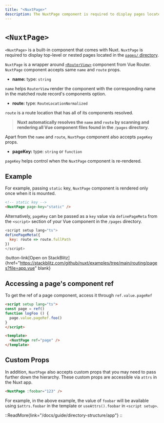 ```yaml
---
title: "<NuxtPage>"
description: The NuxtPage component is required to display pages located in the pages/ directory.
---
```


# `<NuxtPage>`

`<NuxtPage>` is a built-in component that comes with Nuxt. `NuxtPage` is required to display top-level or nested pages located in the [`pages/` directory](/docs/guide/directory-structure/pages).

`NuxtPage` is a wrapper around [`<RouterView>`](https://router.vuejs.org/api/interfaces/RouterViewProps.html#interface-routerviewprops) component from Vue Router. `NuxtPage` component accepts same `name` and `route` props.

- **name:** type: `string`

`name` helps `RouterView` render the component with the corresponding name in the matched route record's components option.

- **route:** type: `RouteLocationNormalized`

`route` is a route location that has all of its components resolved.

> **Nuxt automatically resolves the `name` and `route` by scanning and rendering all Vue component files found in the `/pages` directory.**

Apart from the `name` and `route`, `NuxtPage` component also accepts `pageKey` props.

- **pageKey:** type: `string` or `function`

`pageKey` helps control when the `NuxtPage` component is re-rendered.

## Example

For example, passing `static` key, `NuxtPage` component is rendered only once when it is mounted.

```html
<!-- static key -->
<NuxtPage page-key="static" />
```

Alternatively, `pageKey` can be passed as a `key` value via `definePageMeta` from the `<script>` section of your Vue component in the `/pages` directory.

```js
<script setup lang="ts">
definePageMeta({
  key: route => route.fullPath
})
</script>
```

:button-link[Open on StackBlitz]{href="https://stackblitz.com/github/nuxt/examples/tree/main/routing/pages?file=app.vue" blank}

## Accessing a page's component ref

To get the ref of a page component, access it through `ref.value.pageRef`

````html
<script setup lang="ts">
const page = ref()
function logFoo () {
  page.value.pageRef.foo()
}
</script>

<template>
  <NuxtPage ref="page" />
</template>
````

## Custom Props

In addition, `NuxtPage` also accepts custom props that you may need to pass further down the hierarchy. These custom props are accessible via `attrs` in the Nuxt app.

```html
<NuxtPage :foobar="123" />
```

For example, in the above example, the value of `foobar` will be available using `$attrs.foobar` in the template or `useAttrs().foobar` in `<script setup>`.

::ReadMore{link="/docs/guide/directory-structure/app"}
::
